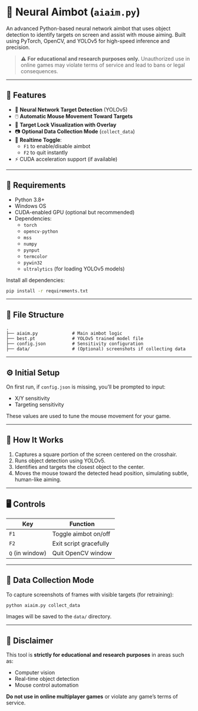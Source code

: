 # 🎯 Neural Aimbot (`aiaim.py`)

An advanced Python-based neural network aimbot that uses object detection to identify targets on screen and assist with mouse aiming. Built using PyTorch, OpenCV, and YOLOv5 for high-speed inference and precision.

> ⚠️ **For educational and research purposes only.** Unauthorized use in online games may violate terms of service and lead to bans or legal consequences.

---

## 🚀 Features

- 🧠 **Neural Network Target Detection** (YOLOv5)
- 🖱️ **Automatic Mouse Movement Toward Targets**
- 🎯 **Target Lock Visualization with Overlay**
- 📷 **Optional Data Collection Mode** (`collect_data`)
- 🔄 **Realtime Toggle**:  
  - `F1` to enable/disable aimbot  
  - `F2` to quit instantly
- ⚡ CUDA acceleration support (if available)

---

## 🧱 Requirements

- Python 3.8+
- Windows OS
- CUDA-enabled GPU (optional but recommended)
- Dependencies:
  - `torch`
  - `opencv-python`
  - `mss`
  - `numpy`
  - `pynput`
  - `termcolor`
  - `pywin32`
  - `ultralytics` (for loading YOLOv5 models)

Install all dependencies:

```bash
pip install -r requirements.txt
```

---

## 📁 File Structure

```
.
├── aiaim.py             # Main aimbot logic
├── best.pt              # YOLOv5 trained model file
├── config.json          # Sensitivity configuration
├── data/                # (Optional) screenshots if collecting data
```

---

## ⚙️ Initial Setup

On first run, if `config.json` is missing, you’ll be prompted to input:

- X/Y sensitivity
- Targeting sensitivity

These values are used to tune the mouse movement for your game.

---

## 🧠 How It Works

1. Captures a square portion of the screen centered on the crosshair.
2. Runs object detection using YOLOv5.
3. Identifies and targets the closest object to the center.
4. Moves the mouse toward the detected head position, simulating subtle, human-like aiming.

---

## 🖥️ Controls

| Key         | Function              |
|-------------|------------------------|
| `F1`        | Toggle aimbot on/off   |
| `F2`        | Exit script gracefully |
| `Q` (in window) | Quit OpenCV window      |

---

## 📸 Data Collection Mode

To capture screenshots of frames with visible targets (for retraining):

```bash
python aiaim.py collect_data
```

Images will be saved to the `data/` directory.

---

## 🛑 Disclaimer

This tool is **strictly for educational and research purposes** in areas such as:

- Computer vision
- Real-time object detection
- Mouse control automation

**Do not use in online multiplayer games** or violate any game’s terms of service.
